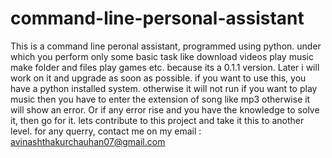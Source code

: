 # command-line-personal-assistant
This is a command line peronal assistant, programmed using python. under which you perform only some basic task like download videos play music make folder and files play games etc. because its a 0.1.1 version. Later i will work on it and upgrade as soon as possible.
if you want to use this, you have a python installed system. otherwise it will not run
if you want to play music then you have to enter the extension of song like mp3 otherwise it will show an error.
Or if any error rise and you have the knowledge to solve it, then go for it. lets contribute to this project and take it this to another level.
for any querry, contact me on my email : avinashthakurchauhan07@gmail.com
